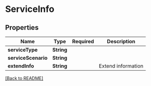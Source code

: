 # ServiceInfo
## Properties

| Name | Type | Required | Description |
| ------------- | ------------- | ------------- | ------------- |
| **serviceType** | **String** |  |  |
| **serviceScenario** | **String** |  |  |
| **extendInfo** | **String** |  | Extend information |

[[Back to README]](../../../../README.md)
